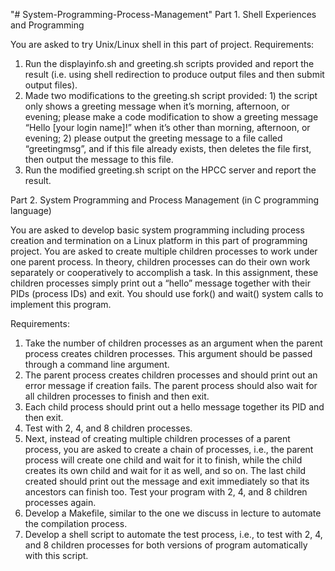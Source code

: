 "# System-Programming-Process-Management" 
Part 1. Shell Experiences and Programming

You are asked to try Unix/Linux shell in this part of project.
Requirements:

1. Run the displayinfo.sh and greeting.sh scripts provided and report the result (i.e. using
shell redirection to produce output files and then submit output files).
2. Made two modifications to the greeting.sh script provided: 1) the script only shows a
greeting message when it’s morning, afternoon, or evening; please make a code
modification to show a greeting message “Hello [your login name]!” when it’s other than
morning, afternoon, or evening; 2) please output the greeting message to a file called
“greetingmsg”, and if this file already exists, then deletes the file first, then output the
message to this file.
3. Run the modified greeting.sh script on the HPCC server and report the result.

Part 2. System Programming and Process Management (in C programming language)

You are asked to develop basic system programming including process creation and termination
on a Linux platform in this part of programming project. You are asked to create multiple
children processes to work under one parent process. In theory, children processes can do their
own work separately or cooperatively to accomplish a task. In this assignment, these children
processes simply print out a “hello” message together with their PIDs (process IDs) and exit.
You should use fork() and wait() system calls to implement this program.

Requirements:
1. Take the number of children processes as an argument when the parent process creates
children processes. This argument should be passed through a command line argument.
2. The parent process creates children processes and should print out an error message if
creation fails. The parent process should also wait for all children processes to finish and
then exit.
3. Each child process should print out a hello message together its PID and then exit.
4. Test with 2, 4, and 8 children processes.
5. Next, instead of creating multiple children processes of a parent process, you are asked to
create a chain of processes, i.e., the parent process will create one child and wait for it to
finish, while the child creates its own child and wait for it as well, and so on. The last
child created should print out the message and exit immediately so that its ancestors can
finish too. Test your program with 2, 4, and 8 children processes again.
6. Develop a Makefile, similar to the one we discuss in lecture to automate the compilation
process.
7. Develop a shell script to automate the test process, i.e., to test with 2, 4, and 8 children
processes for both versions of program automatically with this script.
